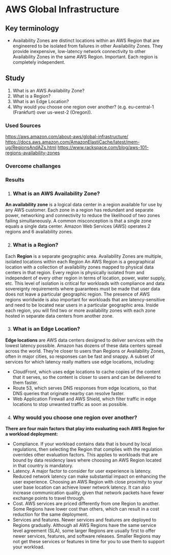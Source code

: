 # AWS Global Infrastructure


## Key terminology

* Availability Zones are distinct locations within an AWS Region that are engineered to be isolated from failures in other Availability Zones. They provide inexpensive, low-latency network connectivity to other Availability Zones in the same AWS Region. Important. Each region is completely independent.

## Study

1. What is an AWS Availability Zone?
2. What is a Region?
3. What is an Edge Location?
4. Why would you choose one region over another? (e.g. eu-central-1 (Frankfurt) over us-west-2 (Oregon)).

### Used Sources

https://aws.amazon.com/about-aws/global-infrastructure/
https://docs.aws.amazon.com/AmazonElastiCache/latest/mem-ug/RegionsAndAZs.html
https://www.rackspace.com/blog/aws-101-regions-availability-zones


### Overcome challanges

### Results 

1. ### What is an AWS Availability Zone?

**An availability zone** is a logical data center in a region available for use by any AWS customer. Each zone in a region has redundant and separate power, networking and connectivity to reduce the likelihood of two zones failing simultaneously. A common misconception is that a single zone equals a single data center.
Amazon Web Services (AWS) operates 2 regions and 6 availability zones.

2. ### What is a Region?

Each **Region** is a separate geographic area. Availability Zones are multiple, isolated locations within each Region
An AWS Region is a geographical location with a collection of availability zones mapped to physical data centers in that region. Every region is physically isolated from and independent of every other region in terms of location, power, water supply, etc. This level of isolation is critical for workloads with compliance and data sovereignty requirements where guarantees must be made that user data does not leave a particular geographic region. The presence of AWS regions worldwide is also important for workloads that are latency-sensitive and need to be located near users in a particular geographic area. Inside each region, you will find two or more availability zones with each zone hosted in separate data centers from another zone.


3. ### What is an Edge Location?

**Edge locations** are AWS data centers designed to deliver services with the lowest latency possible.
Amazon has dozens of these data centers spread across the world. They’re closer to users than Regions or Availability Zones, often in major cities, so responses can be fast and snappy. A subset of services for which latency really matters use edge locations, including:

* CloudFront, which uses edge locations to cache copies of the content that it serves, so the content is closer to users and can be delivered to them faster.
* Route 53, which serves DNS responses from edge locations, so that DNS queries that originate nearby can resolve faster.
* Web Application Firewall and AWS Shield, which filter traffic in edge locations to stop unwanted traffic as soon as possible.


4. ### Why would you choose one region over another?

**There are four main factors that play into evaluating each AWS Region for a workload deployment:** 

* Compliance. If your workload contains data that is bound by local regulations, then selecting the Region that complies with the regulation overrides other evaluation factors. This applies to workloads that are bound by data residency laws where choosing an AWS Region located in that country is mandatory.
* Latency. A major factor to consider for user experience is latency. Reduced network latency can make substantial impact on enhancing the user experience. Choosing an AWS Region with close proximity to your user base location can achieve lower network latency. It can also increase communication quality, given that network packets have fewer exchange points to travel through.
* Cost. AWS services are priced differently from one Region to another. Some Regions have lower cost than others, which can result in a cost reduction for the same deployment.
* Services and features. Newer services and features are deployed to Regions gradually. Although all AWS Regions have the same service level agreement (SLA), some larger Regions are usually first to offer newer services, features, and software releases. Smaller Regions may not get these services or features in time for you to use them to support your workload.